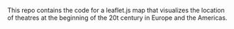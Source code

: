 This repo contains the code for a leaflet.js map that visualizes the location of theatres at the beginning of the 20t century in Europe and the Americas.
